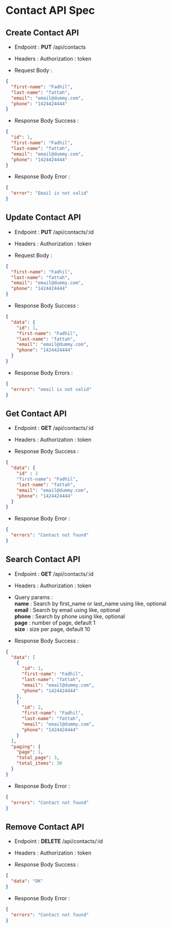 # Contact API Spec

## Create Contact API

- Endpoint : **PUT** /api/contacts

- Headers :
  Authorization : token

- Request Body :

```json
{
  "first-name": "Fadhil",
  "last-name": "fattah",
  "email": "email@dummy.com",
  "phone": "1424424444"
}
```

- Response Body Success :

```json
{
  "id": 1,
  "first-name": "Fadhil",
  "last-name": "fattah",
  "email": "email@dummy.com",
  "phone": "1424424444"
}
```

- Response Body Error :

```json
{
  "error": "Email is not valid"
}
```

## Update Contact API

- Endpoint : **PUT** /api/contacts/:id

- Headers :
  Authorization : token

- Request Body :

```json
{
  "first-name": "Fadhil",
  "last-name": "fattah",
  "email": "email@dummy.com",
  "phone": "1424424444"
}
```

- Response Body Success :

```json
{
  "data": {
    "id": 1,
    "first-name": "Fadhil",
    "last-name": "fattah",
    "email": "email@dummy.com",
    "phone": "1424424444"
  }
}
```

- Response Body Errors :

```json
{
  "errors": "email is not valid"
}
```

## Get Contact API

- Endpoint : **GET** /api/contacts/:id

- Headers :
  Authorization : token

- Response Body Success :

```json
{
  "data": {
    "id" : 1
    "first-name": "Fadhil",
    "last-name": "fattah",
    "email": "email@dummy.com",
    "phone": "1424424444"
  }
}
```

- Response Body Error :

```json
{
  "errors": "Contact not found"
}
```

## Search Contact API

- Endpoint : **GET** /api/contacts/:id

- Headers :
  Authorization : token

- Query params :<br>
  **name** : Search by first_name or last_name using like, optional<br>
  **email** : Search by email using like, optional<br>
  **phone** : Search by phone using like, optional<br>
  **page** : number of page, default 1<br>
  **size** : size per page, default 10<br>

- Response Body Success :

```json
{
  "data": [
    {
      "id": 1,
      "first-name": "Fadhil",
      "last-name": "fattah",
      "email": "email@dummy.com",
      "phone": "1424424444"
    },
    {
      "id": 2,
      "first-name": "Fadhil",
      "last-name": "fattah",
      "email": "email@dummy.com",
      "phone": "1424424444"
    }
  ],
  "paging": {
    "page": 1,
    "total_page": 3,
    "total_items": 30
  }
}
```

- Response Body Error :

```json
{
  "errors": "Contact not found"
}
```

## Remove Contact API

- Endpoint : **DELETE** /api/contacts/:id

- Headers :
  Authorization : token

- Response Body Success :

```json
{
  "data": "OK"
}
```

- Response Body Error :

```json
{
  "errors": "Contact not found"
}
```
